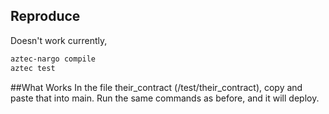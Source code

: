 ## Reproduce

Doesn't work currently,

```bash
aztec-nargo compile
aztec test
```

##What Works
In the file their_contract (/test/their_contract), copy and paste that into main. Run the same commands as before, and it will deploy.

